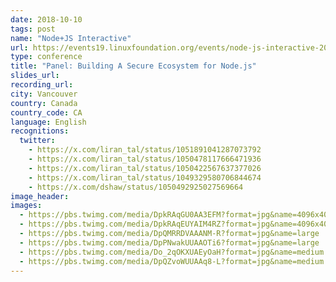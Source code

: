 ```yaml
---
date: 2018-10-10
tags: post
name: "Node+JS Interactive"
url: https://events19.linuxfoundation.org/events/node-js-interactive-2018/
type: conference
title: "Panel: Building A Secure Ecosystem for Node.js"
slides_url: 
recording_url: 
city: Vancouver
country: Canada
country_code: CA
language: English
recognitions:
  twitter:
    - https://x.com/liran_tal/status/1051891041287073792
    - https://x.com/liran_tal/status/1050478117666471936
    - https://x.com/liran_tal/status/1050422567637377026
    - https://x.com/liran_tal/status/1049329580706844674
    - https://x.com/dshaw/status/1050492925027569664
image_header: 
images:
  - https://pbs.twimg.com/media/DpkRAqGU0AA3EFM?format=jpg&name=4096x4096
  - https://pbs.twimg.com/media/DpkRAqEUYAIM4RZ?format=jpg&name=4096x4096
  - https://pbs.twimg.com/media/DpQMRRDVAAANM-R?format=jpg&name=large
  - https://pbs.twimg.com/media/DpPNwakUUAAOTi6?format=jpg&name=large
  - https://pbs.twimg.com/media/Do_2qOKXUAEyOaH?format=jpg&name=medium
  - https://pbs.twimg.com/media/DpQZvoWUUAAq8-L?format=jpg&name=medium
---
```

